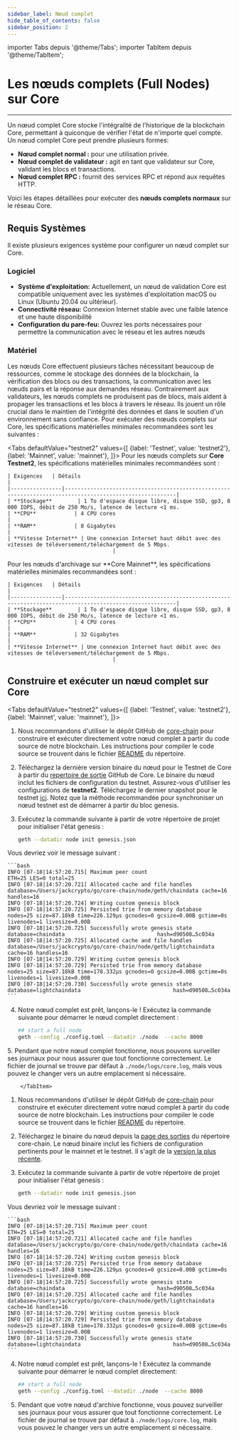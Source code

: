 ```yaml
---
sidebar_label: Nœud complet
hide_table_of_contents: false
sidebar_position: 2
---
```


importer Tabs depuis '@theme/Tabs';
importer TabItem depuis '@theme/TabItem';

# Les nœuds complets (Full Nodes) sur Core

---

Un nœud complet Core stocke l'intégralité de l'historique de la blockchain Core, permettant à quiconque de vérifier l'état de n'importe quel compte. Un nœud complet Core peut prendre plusieurs formes:

- **Nœud complet normal :** pour une utilisation privée.
- **Nœud complet de validateur :** agit en tant que validateur sur Core, validant les blocs et transactions.
- **Nœud complet RPC :** fournit des services RPC et répond aux requêtes HTTP.

Voici les étapes détaillées pour exécuter des **nœuds complets normaux** sur le réseau Core.

## Requis Systèmes

Il existe plusieurs exigences système pour configurer un nœud complet sur Core.

### Logiciel

- **Système d'exploitation:** Actuellement, un nœud de validation Core est compatible uniquement avec les systèmes d'exploitation macOS ou Linux (Ubuntu 20.04 ou ultérieur).
- **Connectivité réseau:** Connexion Internet stable avec une faible latence et une haute disponibilité
- **Configuration du pare-feu:** Ouvrez les ports nécessaires pour permettre la communication avec le réseau et les autres nœuds

### Matériel

Les nœuds Core effectuent plusieurs tâches nécessitant beaucoup de ressources, comme le stockage des données de la blockchain, la vérification des blocs ou des transactions, la communication avec les nœuds pairs et la réponse aux demandes réseau. Contrairement aux validateurs, les nœuds complets ne produisent pas de blocs, mais aident à propager les transactions et les blocs à travers le réseau. Ils jouent un rôle crucial dans le maintien de l'intégrité des données et dans le soutien d'un environnement sans confiance. Pour exécuter des nœuds complets sur Core, les spécifications matérielles minimales recommandées sont les suivantes :

<Tabs
defaultValue="testnet2"
values={[
{label: 'Testnet', value: 'testnet2'},
{label: 'Mainnet', value: 'mainnet'},
]}> <TabItem value="testnet2">
Pour les nœuds complets sur **Core Testnet2**, les spécifications matérielles minimales recommandées sont :

    | Exigences   | Détails                                                                                                |  
    |----------------|---------------------------------------------------------------------------------------------------------|
    | **Stockage**        | 1 To d'espace disque libre, disque SSD, gp3, 8 000 IOPS, débit de 250 Mo/s, latence de lecture <1 ms.
    | **CPU**            | 4 CPU cores                                                                    |
    | **RAM**            | 8 Gigabytes                                                                                             |
    | **Vitesse Internet** | Une connexion Internet haut débit avec des vitesses de téléversement/téléchargement de 5 Mbps.
                                     |

  </TabItem>

  <TabItem value="mainnet">
    Pour les nœuds d'archivage sur **Core Mainnet**, les spécifications matérielles minimales recommandées sont :

    | Exigences   | Détails                                                                                                |  
    |----------------|---------------------------------------------------------------------------------------------------------|
    | **Stockage**        | 1 To d'espace disque libre, disque SSD, gp3, 8 000 IOPS, débit de 250 Mo/s, latence de lecture <1 ms.
    | **CPU**            | 4 CPU cores                                                                    |
    | **RAM**            | 32 Gigabytes                                                                                             |
    | **Vitesse Internet** | Une connexion Internet haut débit avec des vitesses de téléversement/téléchargement de 5 Mbps.
                                     |

  </TabItem>
</Tabs>

## Construire et exécuter un nœud complet sur Core

<Tabs
defaultValue="testnet2"
values={[
{label: 'Testnet', value: 'testnet2'},
{label: 'Mainnet', value: 'mainnet'},
]}> <TabItem value="testnet2">

1. Nous recommandons d'utiliser le dépôt GitHub de [core-chain](https://github.com/coredao-org/core-chain) pour construire et exécuter directement votre nœud complet à partir du code source de notre blockchain. Les instructions pour compiler le code source se trouvent dans le fichier [README](https://github.com/coredao-org/core-chain#building-the-source) du répertoire.

2. Téléchargez la dernière version binaire du nœud pour le Testnet de Core à partir du [repertoire de sortie](https://github.com/coredao-org/core-chain/releases/latest) GitHub de Core. Le binaire du nœud inclut les fichiers de configuration du testnet. Assurez-vous d'utiliser les configurations de **testnet2**. Téléchargez le dernier snapshot pour le testnet [ici](https://github.com/coredao-org/core-snapshots?tab=readme-ov-file#testnet). Notez que la méthode recommandée pour synchroniser un nœud testnet est de démarrer à partir du bloc genesis.

3. Exécutez la commande suivante à partir de votre répertoire de projet pour initialiser l'état genesis :

    ```bash
    geth --datadir node init genesis.json
    ```

  Vous devriez voir le message suivant :

    ```bash
    INFO [07-18|14:57:20.715] Maximum peer count                       ETH=25 LES=0 total=25
    INFO [07-18|14:57:20.721] Allocated cache and file handles         database=/Users/jackcrypto/go/core-chain/node/geth/chaindata cache=16 handles=16
    INFO [07-18|14:57:20.724] Writing custom genesis block
    INFO [07-18|14:57:20.725] Persisted trie from memory database      nodes=25 size=87.18kB time=226.129µs gcnodes=0 gcsize=0.00B gctime=0s livenodes=1 livesize=0.00B
    INFO [07-18|14:57:20.725] Successfully wrote genesis state         database=chaindata                             hash=d90508…5c034a
    INFO [07-18|14:57:20.725] Allocated cache and file handles         database=/Users/jackcrypto/go/core-chain/node/geth/lightchaindata cache=16 handles=16
    INFO [07-18|14:57:20.729] Writing custom genesis block
    INFO [07-18|14:57:20.729] Persisted trie from memory database      nodes=25 size=87.18kB time=178.332µs gcnodes=0 gcsize=0.00B gctime=0s livenodes=1 livesize=0.00B
    INFO [07-18|14:57:20.730] Successfully wrote genesis state         database=lightchaindata                             hash=d90508…5c034a
    ```

4. Notre nœud complet est prêt, lançons-le ! Exécutez la commande suivante pour démarrer le nœud complet directement :

    ```bash
    ## start a full node
    geth --config ./config.toml --datadir ./node  --cache 8000
    ```

  5\. Pendant que notre nœud complet fonctionne, nous pouvons surveiller ses journaux pour nous assurer que tout fonctionne correctement. Le fichier de journal se trouve par défaut à `./node/logs/core.log`, mais vous pouvez le changer vers un autre emplacement si nécessaire.

        </TabItem>

 <TabItem value="mainnet">

1. Nous recommandons d'utiliser le dépôt GitHub de [core-chain](https://github.com/coredao-org/core-chain) pour construire et exécuter directement votre nœud complet à partir du code source de notre blockchain. Les instructions pour compiler le code source se trouvent dans le fichier [README](https://github.com/coredao-org/core-chain#building-the-source) du répertoire.

2. Téléchargez le binaire du nœud depuis la [page des sorties](https://github.com/coredao-org/core-chain/releases) du répertoire core-chain. Le nœud binaire inclut les fichiers de configuration pertinents pour le mainnet et le testnet. Il s'agit de la [version la plus récente](https://github.com/coredao-org/core-chain/releases/latest).

3. Exécutez la commande suivante à partir de votre répertoire de projet pour initialiser l'état genesis :

    ```bash
    geth --datadir node init genesis.json
    ```

  Vous devriez voir le message suivant :

    ```bash
    INFO [07-18|14:57:20.715] Maximum peer count                       ETH=25 LES=0 total=25
    INFO [07-18|14:57:20.721] Allocated cache and file handles         database=/Users/jackcrypto/go/core-chain/node/geth/chaindata cache=16 handles=16
    INFO [07-18|14:57:20.724] Writing custom genesis block
    INFO [07-18|14:57:20.725] Persisted trie from memory database      nodes=25 size=87.18kB time=226.129µs gcnodes=0 gcsize=0.00B gctime=0s livenodes=1 livesize=0.00B
    INFO [07-18|14:57:20.725] Successfully wrote genesis state         database=chaindata                             hash=d90508…5c034a
    INFO [07-18|14:57:20.725] Allocated cache and file handles         database=/Users/jackcrypto/go/core-chain/node/geth/lightchaindata cache=16 handles=16
    INFO [07-18|14:57:20.729] Writing custom genesis block
    INFO [07-18|14:57:20.729] Persisted trie from memory database      nodes=25 size=87.18kB time=178.332µs gcnodes=0 gcsize=0.00B gctime=0s livenodes=1 livesize=0.00B
    INFO [07-18|14:57:20.730] Successfully wrote genesis state         database=lightchaindata                             hash=d90508…5c034a
    ```

4. Notre nœud complet est prêt, lançons-le ! Exécutez la commande suivante pour démarrer le nœud complet directement:

    ```bash
    ## start a full node
    geth --config ./config.toml --datadir ./node  --cache 8000
    ```

5. Pendant que votre nœud d'archive fonctionne, vous pouvez surveiller ses journaux pour vous assurer que tout fonctionne correctement. Le fichier de journal se trouve par défaut à `./node/logs/core.log`, mais vous pouvez le changer vers un autre emplacement si nécessaire.
        </TabItem>

</Tabs>